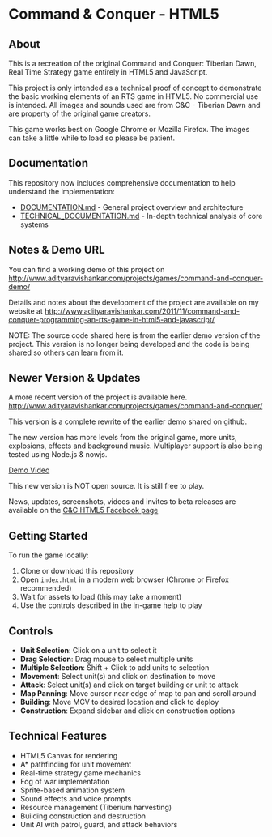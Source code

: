 Command &amp; Conquer - HTML5
=============================

## About

This is a recreation of the original Command and Conquer: Tiberian Dawn, Real Time Strategy game entirely in HTML5 and JavaScript.

This project is only intended as a technical proof of concept to demonstrate the basic working elements of an RTS game in HTML5. No commercial use is intended. All images and sounds used are from C&C - Tiberian Dawn and are property of the original game creators.

This game works best on Google Chrome or Mozilla Firefox. The images can take a little while to load so please be patient.

## Documentation

This repository now includes comprehensive documentation to help understand the implementation:

- [DOCUMENTATION.md](DOCUMENTATION.md) - General project overview and architecture
- [TECHNICAL_DOCUMENTATION.md](TECHNICAL_DOCUMENTATION.md) - In-depth technical analysis of core systems

## Notes & Demo URL

You can find a working demo of this project on http://www.adityaravishankar.com/projects/games/command-and-conquer-demo/

Details and notes about the development of the project are available on my website at http://www.adityaravishankar.com/2011/11/command-and-conquer-programming-an-rts-game-in-html5-and-javascript/

NOTE: The source code shared here is from the earlier demo version of the project. This version is no longer being developed and the code is being shared so others can learn from it.

## Newer Version & Updates

A more recent version of the project is available here. http://www.adityaravishankar.com/projects/games/command-and-conquer/

This version is a complete rewrite of the earlier demo shared on github.

The new version has more levels from the original game, more units, explosions, effects and background music. Multiplayer support is also being tested using Node.js & nowjs. 

[Demo Video](http://www.youtube.com/watch?v=HTZCMxNtloQ)

This new version is NOT open source. It is still free to play. 

News, updates, screenshots, videos and invites to beta releases are available on the [C&C HTML5 Facebook page](http://www.facebook.com/CommandConquerHtml5)

## Getting Started

To run the game locally:

1. Clone or download this repository
2. Open `index.html` in a modern web browser (Chrome or Firefox recommended)
3. Wait for assets to load (this may take a moment)
4. Use the controls described in the in-game help to play

## Controls

- **Unit Selection**: Click on a unit to select it
- **Drag Selection**: Drag mouse to select multiple units
- **Multiple Selection**: Shift + Click to add units to selection
- **Movement**: Select unit(s) and click on destination to move
- **Attack**: Select unit(s) and click on target building or unit to attack
- **Map Panning**: Move cursor near edge of map to pan and scroll around
- **Building**: Move MCV to desired location and click to deploy
- **Construction**: Expand sidebar and click on construction options

## Technical Features

- HTML5 Canvas for rendering
- A* pathfinding for unit movement
- Real-time strategy game mechanics
- Fog of war implementation
- Sprite-based animation system
- Sound effects and voice prompts
- Resource management (Tiberium harvesting)
- Building construction and destruction
- Unit AI with patrol, guard, and attack behaviors